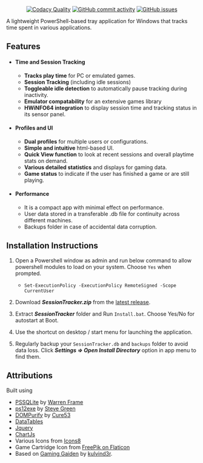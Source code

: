 <div align="center">

[![Codacy Quality](https://app.codacy.com/project/badge/Grade/c4a01f22c3864d8c80b8c6891a6feb5f)](https://app.codacy.com/gh/quinncthirtyone/SessionTracker69/dashboard?utm_source=gh&utm_medium=referral&utm_content=&utm_campaign=Badge_grade)
[![GitHub commit activity](https://img.shields.io/github/commit-activity/m/quinncthirtyone/SessionTracker69?label=Commit%20Activity&color=%23073B4C)](https://github.com/quinncthirtyone/SessionTracker69/graphs/commit-activity)
[![GitHub issues](https://img.shields.io/github/issues/quinncthirtyone/SessionTracker69?label=Issues&color=%23118AB2)](https://github.com/quinncthirtyone/SessionTracker69/issues)

</div>

A lightweight PowerShell-based tray application for Windows that tracks time spent in various applications.

## Features
- #### Time and Session Tracking
    - **Tracks play time** for PC or emulated games.
    - **Session Tracking** (including idle sessions)
    - **Toggleable idle detection** to automatically pause tracking during inactivity.
    - **Emulator compatability** for an extensive games library
    - **HWiNFO64 integration** to display session time and tracking status in its sensor panel.
- #### Profiles and UI
    - **Dual profiles** for multiple users or configurations.
    - **Simple and intuitive** html-based UI.
    - **Quick View function** to look at recent sessions and overall playtime stats on demand.
    - **Various detailed statistics** and displays for gaming data.
    - **Game status** to indicate if the user has finished a game or are still playing.
- #### Performance
    - It is a compact app with minimal effect on performance.
    - User data stored in a transferable .db file for continuity across different machines.
    - Backups folder in case of accidental data corruption.

## Installation Instructions
1. Open a Powershell window as admin and run below command to allow powershell modules to load on your system. Choose `Yes` when prompted.
    - `Set-ExecutionPolicy -ExecutionPolicy RemoteSigned -Scope CurrentUser`

2. Download ***SessionTracker.zip*** from the [latest release](https://github.com/quinncthirtyone/SessionTracker69/releases/latest).
3. Extract ***SessionTracker*** folder and Run `Install.bat`. Choose Yes/No for autostart at Boot.
4. Use the shortcut on desktop / start menu for launching the application.
5. Regularly backup your `SessionTracker.db` and `backups` folder to avoid data loss. Click ***Settings => Open Install Directory*** option in app menu to find them.

## Attributions
Built using

- [PSSQLite](https://www.powershellgallery.com/packages/PSSQLite) by [Warren Frame](https://github.com/RamblingCookieMonster)
- [ps12exe](https://github.com/steve02081504/ps12exe) by [Steve Green](https://github.com/steve02081504)
- [DOMPurify](https://github.com/cure53/DOMPurify) by [Cure53](https://github.com/cure53)
- [DataTables](https://datatables.net/)
- [Jquery](https://jquery.com/)
- [ChartJs](https://www.chartjs.org/)
- Various Icons from [Icons8](https://icons8.com)
- Game Cartridge Icon from [FreePik on Flaticon](https://www.flaticon.com/free-icons/game-cartridge)
- Based on [Gaming Gaiden](https://github.com/kulvind3r/gaminggaiden) by [kulvind3r](https://github.com/kulvind3r).
